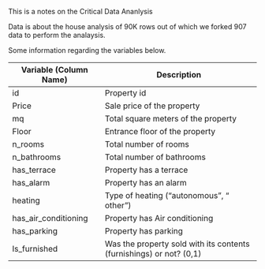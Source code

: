This is a notes on the Critical Data Ananlysis

Data is about the house analysis of 90K rows out of which we forked 907 data to perform the analaysis.

Some information regarding the variables below.

| Variable   (Column Name) | Description                                                                  |
|--------------------------|------------------------------------------------------------------------------|
| id                       | Property id                                                                  |
| Price                    | Sale price of the   property                                                 |
| mq                       | Total square meters   of the property                                        |
| Floor                    | Entrance floor of the   property                                             |
| n_rooms                  | Total number of rooms                                                        |
| n_bathrooms              | Total number of   bathrooms                                                  |
| has_terrace              | Property has a   terrace                                                     |
| has_alarm                | Property has an alarm                                                        |
| heating                  | Type of heating   (“autonomous”, “ other”)                                   |
| has_air_conditioning     | Property has Air   conditioning                                              |
| has_parking              | Property has parking                                                         |
| Is_furnished             |     Was the property sold with its contents (furnishings) or   not? (0,1)    |

